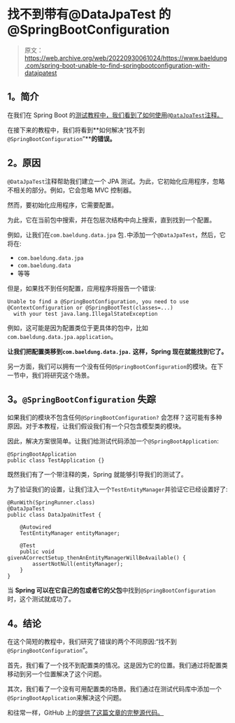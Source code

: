 # 找不到带有@DataJpaTest 的@SpringBootConfiguration

> 原文：<https://web.archive.org/web/20220930061024/https://www.baeldung.com/spring-boot-unable-to-find-springbootconfiguration-with-datajpatest>

## **1。简介**

在我们在 Spring Boot 的[测试教程中，我们看到了如何使用`@DataJpaTest`注释。](/web/20221206033108/https://www.baeldung.com/spring-boot-testing)

在接下来的教程中，我们将看到**如何解决“找不到`@SpringBootConfiguration`”****的错误。**

## **2。原因**

`@DataJpaTest`注释帮助我们建立一个 JPA 测试。为此，它初始化应用程序，忽略不相关的部分。例如，它会忽略 MVC 控制器。

然而，要初始化应用程序，它需要配置。

为此，它在当前包中搜索，并在包层次结构中向上搜索，直到找到一个配置。

例如，让我们在`com.baeldung.data.jpa` 包`.`中添加一个`@DataJpaTest`，然后，它将在:

*   `com.baeldung.data.jpa`
*   `com.baeldung.data`
*   等等

但是，如果找不到任何配置，应用程序将报告一个错误:

```
Unable to find a @SpringBootConfiguration, you need to use @ContextConfiguration or @SpringBootTest(classes=...)
  with your test java.lang.IllegalStateException
```

例如，这可能是因为配置类位于更具体的包中，比如`com.baeldung.data.jpa.application`。

**让我们把配置类移到`com.baeldung.data.jpa.` 这样，Spring 现在就能找到它了。**

另一方面，我们可以拥有一个没有任何`@SpringBootConfiguration`的模块。在下一节中，我们将研究这个场景。

## **3。`@SpringBootConfiguration`** 失踪

如果我们的模块不包含任何`@SpringBootConfiguration?` 会怎样？这可能有多种原因。对于本教程，让我们假设我们有一个只包含模型类的模块。

因此，解决方案很简单。让我们给测试代码添加一个`@SpringBootApplication`:

```
@SpringBootApplication
public class TestApplication {}
```

既然我们有了一个带注释的类，Spring 就能够引导我们的测试了。

为了验证我们的设置，让我们注入一个`TestEntityManager`并验证它已经设置好了:

```
@RunWith(SpringRunner.class)
@DataJpaTest
public class DataJpaUnitTest {

    @Autowired
    TestEntityManager entityManager;

    @Test
    public void givenACorrectSetup_thenAnEntityManagerWillBeAvailable() {
        assertNotNull(entityManager);
    }
}
```

当 **Spring 可以在它自己的包或者它的父包**中找到`@SpringBootConfiguration`时，这个测试就成功了。

## **4。结论**

在这个简短的教程中，我们研究了错误的两个不同原因:“找不到`@SpringBootConfiguration`”。

首先，我们看了一个找不到配置类的情况。这是因为它的位置。我们通过将配置类移动到另一个位置解决了这个问题。

其次，我们看了一个没有可用配置类的场景。我们通过在测试代码库中添加一个`@SpringBootApplication`来解决这个问题。

和往常一样，GitHub 上的[提供了这篇文章的完整源代码。](https://web.archive.org/web/20221206033108/https://github.com/eugenp/tutorials/tree/master/spring-boot-modules/spring-boot-config-jpa-error)